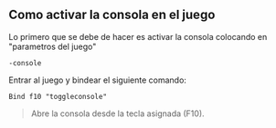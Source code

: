 ## Como activar la consola en el juego

Lo primero que se debe de hacer es activar la consola colocando en "parametros del juego"

```
-console
```
Entrar al juego y bindear el siguiente comando:

```
Bind f10 "toggleconsole"
```
 > Abre la consola desde la tecla asignada (F10).

